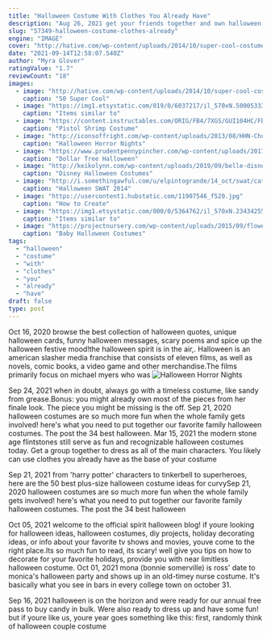 ```yaml
---
title: "Halloween Costume With Clothes You Already Have"
description: "Aug 26, 2021 get your friends together and own halloween with these 56 amazing group costume ideas.  You can use a combination of things you already own as well as store-bought items like face"
slug: "57349-halloween-costume-clothes-already"
engine: "IMAGE"
cover: "http://hative.com/wp-content/uploads/2014/10/super-cool-costume-ideas/11-scarecrow-costume.jpg"
date: "2021-09-14T12:58:07.540Z"
author: "Myra Glover"
ratingValue: "1.7"
reviewCount: "18"
images:
  - image: "http://hative.com/wp-content/uploads/2014/10/super-cool-costume-ideas/11-scarecrow-costume.jpg"
    caption: "50 Super Cool"
  - image: "https://img1.etsystatic.com/019/0/6037217/il_570xN.500053333_qofu.jpg"
    caption: "Items similar to"
  - image: "https://content.instructables.com/ORIG/FB4/7XGS/GUI104HC/FB47XGSGUI104HC.jpg?auto=webp&frame=1"
    caption: "Pistol Shrimp Costume"
  - image: "http://iconsoffright.com/wp-content/uploads/2013/08/HHN-Chucky-Costume_Fotor.jpg"
    caption: "Halloween Horror Nights"
  - image: "https://www.prudentpennypincher.com/wp-content/uploads/2017/09/HalloweenDecorations-510x1024.png"
    caption: "Dollar Tree Halloween"
  - image: "http://keikolynn.com/wp-content/uploads/2019/09/belle-disney-halloween-costume-keiko-lynn-1.jpg"
    caption: "Disney Halloween Costumes"
  - image: "http://i.somethingawful.com/u/elpintogrande/14_oct/swat/catshark.jpg"
    caption: "Halloween SWAT 2014"
  - image: "https://usercontent1.hubstatic.com/11907546_f520.jpg"
    caption: "How to Create"
  - image: "https://img1.etsystatic.com/000/0/5364762/il_570xN.234342555.jpg"
    caption: "Items similar to"
  - image: "https://projectnursery.com/wp-content/uploads/2015/09/flower-costume.jpg"
    caption: "Baby Halloween Costumes"
tags:
  - "halloween"
  - "costume"
  - "with"
  - "clothes"
  - "you"
  - "already"
  - "have"
draft: false
type: post
---
```


Oct 16, 2020 browse the best collection of halloween quotes, unique halloween cards, funny halloween messages, scary poems and spice up the halloween festive mood!the halloween spirit is in the air,. Halloween is an american slasher media franchise that consists of eleven films, as well as novels, comic books, a video game and other merchandise.The films primarily focus on michael myers who was
![Halloween Horror Nights](http://iconsoffright.com/wp-content/uploads/2013/08/HHN-Chucky-Costume_Fotor.jpg "Halloween Horror Nights")

Sep 24, 2021 when in doubt, always go with a timeless costume, like sandy from grease.Bonus: you might already own most of the pieces from her finale look. The piece you might be missing is the off. Sep 21, 2020 halloween costumes are so much more fun when the whole family gets involved! here&#39;s what you need to put together our favorite family halloween costumes. The post the 34 best halloween. Mar 15, 2021 the modern stone age flintstones still serve as fun and recognizable halloween costumes today. Get a group together to dress as all of the main characters. You likely can use clothes you already have as the base of your costume
<!--inArticleAds-->

<!--galleryOne-->

Sep 21, 2021 from 'harry potter' characters to tinkerbell to superheroes, here are the 50 best plus-size halloween costume ideas for curvySep 21, 2020 halloween costumes are so much more fun when the whole family gets involved! here's what you need to put together our favorite family halloween costumes. The post the 34 best halloween
<!--inArticleAds-->

<!--galleryTwo-->

Oct 05, 2021 welcome to the official spirit halloween blog! if youre looking for halloween ideas, halloween costumes, diy projects, holiday decorating ideas, or info about your favorite tv shows and movies, youve come to the right place.Its so much fun to read, its scary! well give you tips on how to decorate for your favorite holidays, provide you with near limitless halloween costume. Oct 01, 2021 mona (bonnie somerville) is ross' date to monica's halloween party and shows up in an old-timey nurse costume. It's basically what you see in bars in every college town on october 31.
<!--galleryThree-->

Sep 16, 2021 halloween is on the horizon and were ready for our annual free pass to buy candy in bulk. Were also ready to dress up and have some fun! but if youre like us, youre year goes something like this: first, randomly think of halloween couple costume